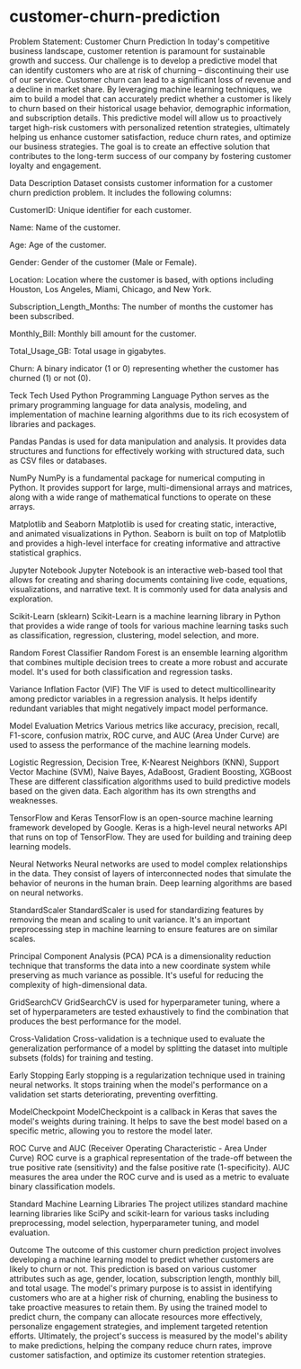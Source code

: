 # customer-churn-prediction
Problem Statement: Customer Churn Prediction
In today's competitive business landscape, customer retention is paramount for sustainable growth and success. Our challenge is to develop a predictive model that can identify customers who are at risk of churning – discontinuing their use of our service. Customer churn can lead to a significant loss of revenue and a decline in market share. By leveraging machine learning techniques, we aim to build a model that can accurately predict whether a customer is likely to churn based on their historical usage behavior, demographic information, and subscription details. This predictive model will allow us to proactively target high-risk customers with personalized retention strategies, ultimately helping us enhance customer satisfaction, reduce churn rates, and optimize our business strategies. The goal is to create an effective solution that contributes to the long-term success of our company by fostering customer loyalty and engagement.

Data Description
Dataset consists customer information for a customer churn prediction problem. It includes the following columns:

CustomerID: Unique identifier for each customer.

Name: Name of the customer.

Age: Age of the customer.

Gender: Gender of the customer (Male or Female).

Location: Location where the customer is based, with options including Houston, Los Angeles, Miami, Chicago, and New York.

Subscription_Length_Months: The number of months the customer has been subscribed.

Monthly_Bill: Monthly bill amount for the customer.

Total_Usage_GB: Total usage in gigabytes.

Churn: A binary indicator (1 or 0) representing whether the customer has churned (1) or not (0).

Teck Tech Used
Python Programming Language
Python serves as the primary programming language for data analysis, modeling, and implementation of machine learning algorithms due to its rich ecosystem of libraries and packages.

Pandas
Pandas is used for data manipulation and analysis. It provides data structures and functions for effectively working with structured data, such as CSV files or databases.

NumPy
NumPy is a fundamental package for numerical computing in Python. It provides support for large, multi-dimensional arrays and matrices, along with a wide range of mathematical functions to operate on these arrays.

Matplotlib and Seaborn
Matplotlib is used for creating static, interactive, and animated visualizations in Python. Seaborn is built on top of Matplotlib and provides a high-level interface for creating informative and attractive statistical graphics.

Jupyter Notebook
Jupyter Notebook is an interactive web-based tool that allows for creating and sharing documents containing live code, equations, visualizations, and narrative text. It is commonly used for data analysis and exploration.

Scikit-Learn (sklearn)
Scikit-Learn is a machine learning library in Python that provides a wide range of tools for various machine learning tasks such as classification, regression, clustering, model selection, and more.

Random Forest Classifier
Random Forest is an ensemble learning algorithm that combines multiple decision trees to create a more robust and accurate model. It's used for both classification and regression tasks.

Variance Inflation Factor (VIF)
The VIF is used to detect multicollinearity among predictor variables in a regression analysis. It helps identify redundant variables that might negatively impact model performance.

Model Evaluation Metrics
Various metrics like accuracy, precision, recall, F1-score, confusion matrix, ROC curve, and AUC (Area Under Curve) are used to assess the performance of the machine learning models.

Logistic Regression, Decision Tree, K-Nearest Neighbors (KNN), Support Vector Machine (SVM), Naive Bayes, AdaBoost, Gradient Boosting, XGBoost
These are different classification algorithms used to build predictive models based on the given data. Each algorithm has its own strengths and weaknesses.

TensorFlow and Keras
TensorFlow is an open-source machine learning framework developed by Google. Keras is a high-level neural networks API that runs on top of TensorFlow. They are used for building and training deep learning models.

Neural Networks
Neural networks are used to model complex relationships in the data. They consist of layers of interconnected nodes that simulate the behavior of neurons in the human brain. Deep learning algorithms are based on neural networks.

StandardScaler
StandardScaler is used for standardizing features by removing the mean and scaling to unit variance. It's an important preprocessing step in machine learning to ensure features are on similar scales.

Principal Component Analysis (PCA)
PCA is a dimensionality reduction technique that transforms the data into a new coordinate system while preserving as much variance as possible. It's useful for reducing the complexity of high-dimensional data.

GridSearchCV
GridSearchCV is used for hyperparameter tuning, where a set of hyperparameters are tested exhaustively to find the combination that produces the best performance for the model.

Cross-Validation
Cross-validation is a technique used to evaluate the generalization performance of a model by splitting the dataset into multiple subsets (folds) for training and testing.

Early Stopping
Early stopping is a regularization technique used in training neural networks. It stops training when the model's performance on a validation set starts deteriorating, preventing overfitting.

ModelCheckpoint
ModelCheckpoint is a callback in Keras that saves the model's weights during training. It helps to save the best model based on a specific metric, allowing you to restore the model later.

ROC Curve and AUC (Receiver Operating Characteristic - Area Under Curve)
ROC curve is a graphical representation of the trade-off between the true positive rate (sensitivity) and the false positive rate (1-specificity). AUC measures the area under the ROC curve and is used as a metric to evaluate binary classification models.

Standard Machine Learning Libraries
The project utilizes standard machine learning libraries like SciPy and scikit-learn for various tasks including preprocessing, model selection, hyperparameter tuning, and model evaluation.

Outcome
The outcome of this customer churn prediction project involves developing a machine learning model to predict whether customers are likely to churn or not. This prediction is based on various customer attributes such as age, gender, location, subscription length, monthly bill, and total usage. The model's primary purpose is to assist in identifying customers who are at a higher risk of churning, enabling the business to take proactive measures to retain them. By using the trained model to predict churn, the company can allocate resources more effectively, personalize engagement strategies, and implement targeted retention efforts. Ultimately, the project's success is measured by the model's ability to make predictions, helping the company reduce churn rates, improve customer satisfaction, and optimize its customer retention strategies.
